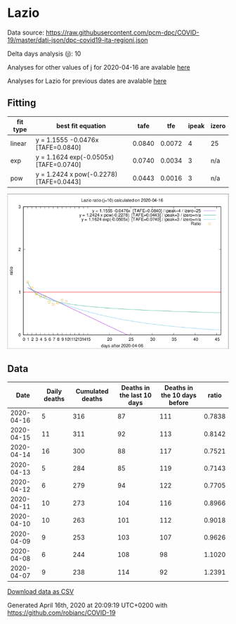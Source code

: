 # Lazio

Data source: https://raw.githubusercontent.com/pcm-dpc/COVID-19/master/dati-json/dpc-covid19-ita-regioni.json

Delta days analysis (j): 10

Analyses for other values of j for 2020-04-16 are avalable [here](../2020-04-16/README.md)

Analyses for Lazio for previous dates are avalable [here](../README.md)

## Fitting 
|fit type|best fit equation|tafe|tfe|ipeak|izero|
|-------|-----|--------|------|---|---|
|linear|y = 1.1555 -0.0476x  [TAFE=0.0840]|0.0840|0.0072|4|25|
|exp|y = 1.1624 exp(-0.0505x)  [TAFE=0.0740]|0.0740|0.0034|3|n/a|
|pow|y = 1.2424 x pow(-0.2278)  [TAFE=0.0443]|0.0443|0.0016|3|n/a|

![Plot](COVID-19_lazio_j10_2020-04-16.png)

## Data
|Date|Daily deaths|Cumulated deaths|Deaths in the last 10 days|Deaths in the 10 days before|ratio|
|----|----------|-----------|-------|--------------------|-----|
|2020-04-16|5|316|87|111|0.7838|
|2020-04-15|11|311|92|113|0.8142|
|2020-04-14|16|300|88|117|0.7521|
|2020-04-13|5|284|85|119|0.7143|
|2020-04-12|6|279|94|122|0.7705|
|2020-04-11|10|273|104|116|0.8966|
|2020-04-10|10|263|101|112|0.9018|
|2020-04-09|9|253|103|107|0.9626|
|2020-04-08|6|244|108|98|1.1020|
|2020-04-07|9|238|114|92|1.2391|

[Download data as CSV](COVID-19_lazio_j10_2020-04-16.csv)

Generated April 16th, 2020 at 20:09:19 UTC+0200 with https://github.com/robianc/COVID-19

